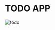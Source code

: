 # TODO APP

![todo](https://github.com/RajshreeRajoliya/TODO-JS/assets/113670900/76186dfb-e7e0-4ecf-adc9-0b4078e4fbd3)
